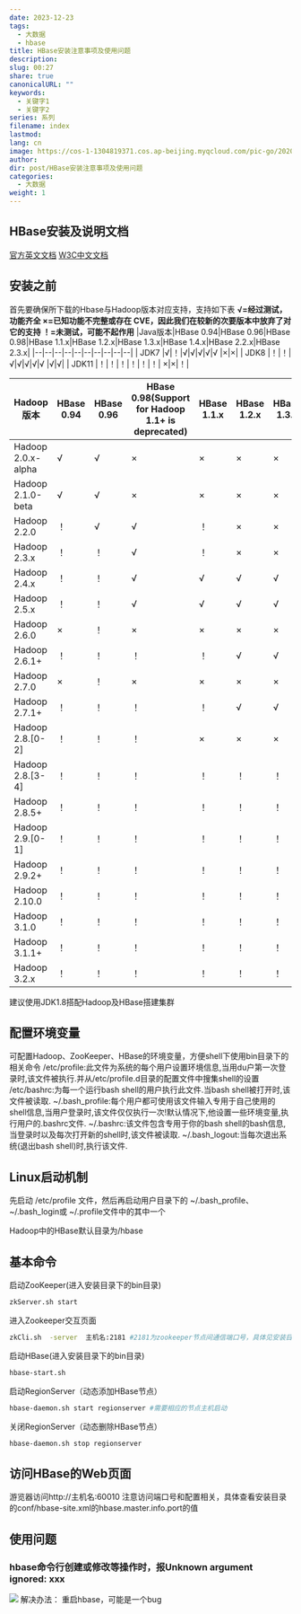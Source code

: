 ```yaml
---
date: 2023-12-23
tags:
  - 大数据
  - hbase
title: HBase安装注意事项及使用问题
description: 
slug: 00:27
share: true
canonicalURL: ""
keywords:
  - 关键字1
  - 关键字2
series: 系列
filename: index
lastmod: 
lang: cn
image: https://cos-1-1304819371.cos.ap-beijing.myqcloud.com/pic-go/20201019101130997.png?imageSlim
author: 
dir: post/HBase安装注意事项及使用问题
categories:
  - 大数据
weight: 1
---
```


## HBase安装及说明文档

[官方英文文档](http://hbase.apache.org/book.html)
[W3C中文文档](https://www.w3cschool.cn/hbase_doc/)

## 安装之前

首先要确保所下载的Hbase与Hadoop版本对应支持，支持如下表
**√=经过测试，功能齐全
×=已知功能不完整或存在 CVE，因此我们在较新的次要版本中放弃了对它的支持
！=未测试，可能不起作用**
|Java版本|HBase 0.94|HBase 0.96|HBase 0.98|HBase 1.1.x|HBase 1.2.x|HBase 1.3.x|HBase 1.4.x|HBase 2.2.x|HBase 2.3.x|
|--|--|--|--|--|--|--|--|--|--|
| JDK7 |√|！|√|√|√|√|√ |×|×|
| JDK8 |！|！|√|√|√|√|√ |√|√|
| JDK11 |！|！|！|！|！|！| ×|×|！|

|Hadoop版本 |HBase 0.94|HBase 0.96|HBase 0.98(Support for Hadoop 1.1+ is deprecated)|HBase 1.1.x|HBase 1.2.x|HBase 1.3.x|HBase 1.4.x| HBase 1.6.x |HBase 2.2.x|HBase 2.3.x|
|--|--|--|--|--|--|--|--|--|--|--|
| Hadoop 2.0.x-alpha |√|√|×| ×|×|×|×  |×|×|×|
| Hadoop 2.1.0-beta |√|√|×| ×|×|×|×  |×|×|×|
| Hadoop 2.2.0 |！|√|√| ！|×|×|×  |×|×|×|
| Hadoop 2.3.x |！|！|√| ！|×|×|×  |×|×|×|
| Hadoop 2.4.x |！|！|√| √|√|√|×  |×|×|×|
| Hadoop 2.5.x |！|！|√| √|√|√|×  |×|×|×|
| Hadoop 2.6.0 |×|！|×| ×|×|×|×  |×|×|×|
| Hadoop 2.6.1+ |！|！|！| ！|√|√|×  |×|×|×|
| Hadoop 2.7.0 |×|！|×| ×|×|×|×  |×|×|×|
| Hadoop 2.7.1+ |！|！|！| ！|√|√|√ |×|×|×|
| Hadoop 2.8.[0-2] |！|！|！| ×|×|×|× |×|×|×|
| Hadoop 2.8.[3-4] |！|！|！| ！|！|！|！ |×|×|×|
| Hadoop 2.8.5+ |！|！|！| ！|！|！|！ |√|√|×|
| Hadoop 2.9.[0-1] |！|！|！| ！|！|！|× |×|×|×|
| Hadoop 2.9.2+ |！|！|！|  ！|！|！|！|√|√|×|
| Hadoop 2.10.0 |！|！|！|  ！|！|！|！|√|！|√|
| Hadoop 3.1.0 |！|！|！| ！ |！|！|×|×|×|×|
| Hadoop 3.1.1+ |！|！|！|  ！|！|！|×|×|√|√|
| Hadoop 3.2.x |！|！|！|  ！|！|！|×|×|√|√|

建议使用JDK1.8搭配Hadoop及HBase搭建集群

## 配置环境变量
可配置Hadoop、ZooKeeper、HBase的环境变量，方便shell下使用bin目录下的相关命令
/etc/profile:此文件为系统的每个用户设置环境信息,当用du户第一次登录时,该文件被执行.并从/etc/profile.d目录的配置文件中搜集shell的设置
/etc/bashrc:为每一个运行bash shell的用户执行此文件.当bash shell被打开时,该文件被读取.
~/.bash_profile:每个用户都可使用该文件输入专用于自己使用的shell信息,当用户登录时,该文件仅仅执行一次!默认情况下,他设置一些环境变量,执行用户的.bashrc文件.
~/.bashrc:该文件包含专用于你的bash shell的bash信息,当登录时以及每次打开新的shell时,该文件被读取.
~/.bash_logout:当每次退出系统(退出bash shell)时,执行该文件.

## Linux启动机制

先启动 /etc/profile 文件，然后再启动用户目录下的 ~/.bash_profile、 ~/.bash_login或 ~/.profile文件中的其中一个


Hadoop中的HBase默认目录为/hbase

## 基本命令

启动ZooKeeper(进入安装目录下的bin目录)

```bash
zkServer.sh start
```
进入Zookeeper交互页面

```bash
zkCli.sh  -server  主机名:2181 #2181为zookeeper节点间通信端口号，具体见安装目录下conf/zoo.cfg配置信息
```

启动HBase(进入安装目录下的bin目录)

```bash
hbase-start.sh
```

启动RegionServer（动态添加HBase节点）

```bash
hbase-daemon.sh start regionserver #需要相应的节点主机启动
```

关闭RegionServer（动态删除HBase节点）

```bash
hbase-daemon.sh stop regionserver
```

## 访问HBase的Web页面

游览器访问http://主机名:60010
注意访问端口号和配置相关，具体查看安装目录的conf/hbase-site.xml的hbase.master.info.port的值

## 使用问题

### hbase命令行创建或修改等操作时，报Unknown argument ignored: xxx

![](https://cos-1-1304819371.cos.ap-beijing.myqcloud.com/pic-go/20201019101130997.png?imageSlim)
解决办法：
重启hbase，可能是一个bug
